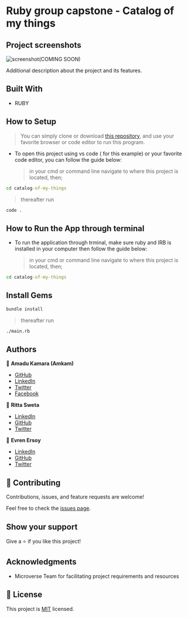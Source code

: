 # Ruby group capstone - Catalog of my things

## Project screenshots

![screenshot(COMING SOON)]()

Additional description about the project and its features.

## Built With

- RUBY

## How to Setup

> You can simply clone or download [this repository](https://github.com/AmaduKamara/catalog-of-my-things), and use your favorite browser or code editor to run this program.


- To open this project using vs code ( for this example) or your favorite code editor, you can follow the guide below:
  > in your cmd or command line navigate to where this project is located, then;

```cmd
cd catalog-of-my-things
```

> thereafter run

```cmd
code .
```

## How to Run the App through terminal

- To run the application through trminal, make sure ruby and IRB is installed in your computer then follow the guide below:
  > in your cmd or command line navigate to where this project is located, then;

```cmd
cd catalog-of-my-things
```

## Install Gems


```cmd
bundle install
```
> thereafter run

```cmd
./main.rb
```

## Authors

👤 **Amadu Kamara (Amkam)**

- [GitHub](https://github.com/AmaduKamara)
- [LinkedIn](https://www.linkedin.com/in/amadu-kamara-3b60a25b)
- [Twitter](https://twitter.com/DevAmkam)
- [Facebook](https://www.facebook.com/amadus.kamara.7)

👤 **Ritta Sweta**
- [LinkedIn](https://www.linkedin.com/in/ritta-sweta/)
- [GitHub](https://github.com/Buyaki01)
- [Twitter](https://twitter.com/BuyakiRitta)

👤 **Evren Ersoy**

- [LinkedIn](https://www.linkedin.com/in/ewoskyx/)
- [GitHub](https://github.com/Ewoskyx)
- [Twitter](https://twitter.com/Ewoskyx)

## 🤝 Contributing

Contributions, issues, and feature requests are welcome!

Feel free to check the [issues page](../../issues/).

## Show your support

Give a ⭐️ if you like this project!

## Acknowledgments

- Microverse Team for facilitating project requirements and resources

## 📝 License

This project is [MIT](./MIT.md) licensed.
